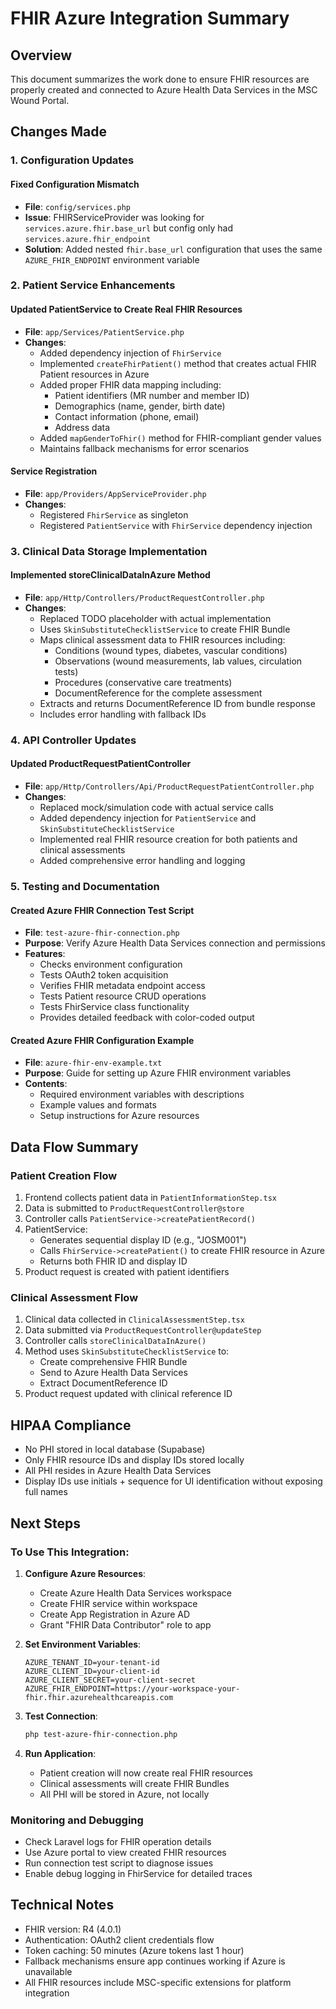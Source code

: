 # FHIR Azure Integration Summary

## Overview
This document summarizes the work done to ensure FHIR resources are properly created and connected to Azure Health Data Services in the MSC Wound Portal.

## Changes Made

### 1. Configuration Updates

#### Fixed Configuration Mismatch
- **File**: `config/services.php`
- **Issue**: FHIRServiceProvider was looking for `services.azure.fhir.base_url` but config only had `services.azure.fhir_endpoint`
- **Solution**: Added nested `fhir.base_url` configuration that uses the same `AZURE_FHIR_ENDPOINT` environment variable

### 2. Patient Service Enhancements

#### Updated PatientService to Create Real FHIR Resources
- **File**: `app/Services/PatientService.php`
- **Changes**:
  - Added dependency injection of `FhirService`
  - Implemented `createFhirPatient()` method that creates actual FHIR Patient resources in Azure
  - Added proper FHIR data mapping including:
    - Patient identifiers (MR number and member ID)
    - Demographics (name, gender, birth date)
    - Contact information (phone, email)
    - Address data
  - Added `mapGenderToFhir()` method for FHIR-compliant gender values
  - Maintains fallback mechanisms for error scenarios

#### Service Registration
- **File**: `app/Providers/AppServiceProvider.php`
- **Changes**:
  - Registered `FhirService` as singleton
  - Registered `PatientService` with `FhirService` dependency injection

### 3. Clinical Data Storage Implementation

#### Implemented storeClinicalDataInAzure Method
- **File**: `app/Http/Controllers/ProductRequestController.php`
- **Changes**:
  - Replaced TODO placeholder with actual implementation
  - Uses `SkinSubstituteChecklistService` to create FHIR Bundle
  - Maps clinical assessment data to FHIR resources including:
    - Conditions (wound types, diabetes, vascular conditions)
    - Observations (wound measurements, lab values, circulation tests)
    - Procedures (conservative care treatments)
    - DocumentReference for the complete assessment
  - Extracts and returns DocumentReference ID from bundle response
  - Includes error handling with fallback IDs

### 4. API Controller Updates

#### Updated ProductRequestPatientController
- **File**: `app/Http/Controllers/Api/ProductRequestPatientController.php`
- **Changes**:
  - Replaced mock/simulation code with actual service calls
  - Added dependency injection for `PatientService` and `SkinSubstituteChecklistService`
  - Implemented real FHIR resource creation for both patients and clinical assessments
  - Added comprehensive error handling and logging

### 5. Testing and Documentation

#### Created Azure FHIR Connection Test Script
- **File**: `test-azure-fhir-connection.php`
- **Purpose**: Verify Azure Health Data Services connection and permissions
- **Features**:
  - Checks environment configuration
  - Tests OAuth2 token acquisition
  - Verifies FHIR metadata endpoint access
  - Tests Patient resource CRUD operations
  - Tests FhirService class functionality
  - Provides detailed feedback with color-coded output

#### Created Azure FHIR Configuration Example
- **File**: `azure-fhir-env-example.txt`
- **Purpose**: Guide for setting up Azure FHIR environment variables
- **Contents**:
  - Required environment variables with descriptions
  - Example values and formats
  - Setup instructions for Azure resources

## Data Flow Summary

### Patient Creation Flow
1. Frontend collects patient data in `PatientInformationStep.tsx`
2. Data is submitted to `ProductRequestController@store`
3. Controller calls `PatientService->createPatientRecord()`
4. PatientService:
   - Generates sequential display ID (e.g., "JOSM001")
   - Calls `FhirService->createPatient()` to create FHIR resource in Azure
   - Returns both FHIR ID and display ID
5. Product request is created with patient identifiers

### Clinical Assessment Flow
1. Clinical data collected in `ClinicalAssessmentStep.tsx`
2. Data submitted via `ProductRequestController@updateStep`
3. Controller calls `storeClinicalDataInAzure()`
4. Method uses `SkinSubstituteChecklistService` to:
   - Create comprehensive FHIR Bundle
   - Send to Azure Health Data Services
   - Extract DocumentReference ID
5. Product request updated with clinical reference ID

## HIPAA Compliance
- No PHI stored in local database (Supabase)
- Only FHIR resource IDs and display IDs stored locally
- All PHI resides in Azure Health Data Services
- Display IDs use initials + sequence for UI identification without exposing full names

## Next Steps

### To Use This Integration:

1. **Configure Azure Resources**:
   - Create Azure Health Data Services workspace
   - Create FHIR service within workspace
   - Create App Registration in Azure AD
   - Grant "FHIR Data Contributor" role to app

2. **Set Environment Variables**:
   ```env
   AZURE_TENANT_ID=your-tenant-id
   AZURE_CLIENT_ID=your-client-id
   AZURE_CLIENT_SECRET=your-client-secret
   AZURE_FHIR_ENDPOINT=https://your-workspace-your-fhir.fhir.azurehealthcareapis.com
   ```

3. **Test Connection**:
   ```bash
   php test-azure-fhir-connection.php
   ```

4. **Run Application**:
   - Patient creation will now create real FHIR resources
   - Clinical assessments will create FHIR Bundles
   - All PHI will be stored in Azure, not locally

### Monitoring and Debugging

- Check Laravel logs for FHIR operation details
- Use Azure portal to view created FHIR resources
- Run connection test script to diagnose issues
- Enable debug logging in FhirService for detailed traces

## Technical Notes

- FHIR version: R4 (4.0.1)
- Authentication: OAuth2 client credentials flow
- Token caching: 50 minutes (Azure tokens last 1 hour)
- Fallback mechanisms ensure app continues working if Azure is unavailable
- All FHIR resources include MSC-specific extensions for platform integration